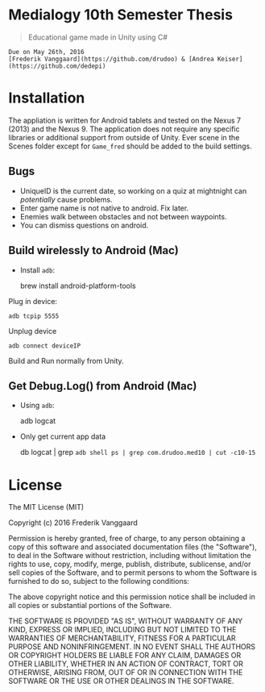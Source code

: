 # Medialogy 10th Semester Thesis

> Educational game made in Unity using C#

	Due on May 26th, 2016
	[Frederik Vanggaard](https://github.com/drudoo) & [Andrea Keiser](https://github.com/dedepi) 

# Installation
The appliation is written for Android tablets and tested on the Nexus 7 (2013) and the Nexus 9. 
The application does not require any specific libraries or additional support from outside of Unity.
Ever scene in the Scenes folder except for ``Game_fred`` should be added to the build settings. 

## Bugs

- UniqueID is the current date, so working on a quiz at mightnight can *potentially* cause problems.
- Enter game name is not native to android. Fix later.
- Enemies walk between obstacles and not between waypoints.
- You can dismiss questions on android. 

## Build wirelessly to Android (Mac)

- Install ``adb``:


	brew install android-platform-tools


Plug in device:

    adb tcpip 5555

Unplug device

    adb connect deviceIP

Build and Run normally from Unity.

## Get Debug.Log() from Android (Mac)

- Using ``adb``:


	adb logcat
    
   
- Only get current app data

	db logcat | grep `adb shell ps | grep com.drudoo.med10 | cut -c10-15`


# License

The MIT License (MIT)

Copyright (c) 2016 Frederik Vanggaard

Permission is hereby granted, free of charge, to any person obtaining a copy
of this software and associated documentation files (the "Software"), to deal
in the Software without restriction, including without limitation the rights
to use, copy, modify, merge, publish, distribute, sublicense, and/or sell
copies of the Software, and to permit persons to whom the Software is
furnished to do so, subject to the following conditions:

The above copyright notice and this permission notice shall be included in all
copies or substantial portions of the Software.

THE SOFTWARE IS PROVIDED "AS IS", WITHOUT WARRANTY OF ANY KIND, EXPRESS OR
IMPLIED, INCLUDING BUT NOT LIMITED TO THE WARRANTIES OF MERCHANTABILITY,
FITNESS FOR A PARTICULAR PURPOSE AND NONINFRINGEMENT. IN NO EVENT SHALL THE
AUTHORS OR COPYRIGHT HOLDERS BE LIABLE FOR ANY CLAIM, DAMAGES OR OTHER
LIABILITY, WHETHER IN AN ACTION OF CONTRACT, TORT OR OTHERWISE, ARISING FROM,
OUT OF OR IN CONNECTION WITH THE SOFTWARE OR THE USE OR OTHER DEALINGS IN THE
SOFTWARE.